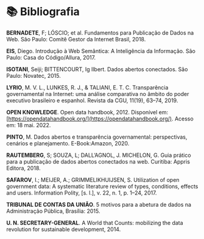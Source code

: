 # 📚 Bibliografia

**BERNADETE**, F; LÓSCIO; et al. Fundamentos para Publicação de Dados na Web. São Paulo: Comitê Gestor da Internet Brasil, 2018.

**EIS**, Diego. Introdução à Web Semântica: A Inteligência da Informação. São Paulo: Casa do Código/Allura, 2017.

**ISOTANI**, Seiji; BITTENCOURT, Ig Ilbert. Dados abertos conectados. São Paulo: Novatec, 2015.

**LYRIO**, M. V. L., LUNKES, R. J., & TALIANI, E. T. C. Transparência governamental na Internet: uma análise comparativa no âmbito do poder executivo brasileiro e espanhol. Revista da CGU, 11(19), 63–74, 2019.

**OPEN KNOWLEDGE**. Open data handbook, 2012. Disponível em: [https://opendatahandbook.org/](https://opendatahandbook.org/). Acesso em: 18 mai. 2022.

**PINTO**, M. Dados abertos e transparência governamental: perspectivas, cenários e planejamento. E-Book:Amazon, 2020.

**RAUTEMBERG**, S; SOUZA, L; DALL’AGNOL, J. MICHELON, G. Guia prático para a publicação de dados abertos conectados na web. Curitiba: Appris Editora, 2018.

**SAFAROV**, I.; MEIJER, A.; GRIMMELIKHUIJSEN, S. Utilization of open government data: A systematic literature review of types, conditions, effects and users. Information Polity, \[s. l.], v. 22, n. 1, p. 1–24, 2017.

**TRIBUNAL DE CONTAS DA UNIÃO**. 5 motivos para a abetura de dados na Administração Pública, Brasília: 2015.

**U. N. SECRETARY-GENERAL**. A World that Counts: mobilizing the data revolution for sustainable development, 2014.
